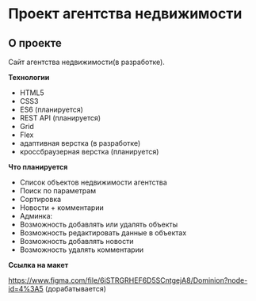 # Проект агентства недвижимости

## О проекте

Сайт агентства недвижимости(в разработке).

**Технологии**

* HTML5
* CSS3
* ES6 (планируется)
* REST API (планируется)
* Grid
* Flex
* адаптивная верстка (в разработке)
* кроссбраузерная верстка (планируется)

**Что планируется**

* Список объектов недвижимости агентства
* Поиск по параметрам
* Сортировка
* Новости + комментарии
* Админка:
* Возможность добавлять или удалять объекты
* Возможность редактировать данные в объектах
* Возможность добавлять новости
* Возможность удалять комментарии

**Ссылка на макет**

https://www.figma.com/file/6iSTRGRHEF6D5SCntgejA8/Dominion?node-id=4%3A5 (дорабатывается)